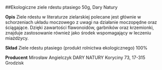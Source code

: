 ##Ekologiczne ziele rdestu ptasiego 50g, Dary Natury

**Opis** Ziele rdestu w literaturze zielarskiej polecane jest głównie w schorzeniach układu moczowego z uwagi na działanie moczopędne oraz ściągające. Dzięki zawartości flawonoidów, garbników oraz krzemionki, znajduje zastosowanie również jako środek wspomagający w leczeniu miażdżycy.

**Skład** Ziele rdestu ptasiego (produkt rolnictwa ekologicznego) 100%

**Producent** Mirosław Angielczyk DARY NATURY
Koryciny 73, 17-315 Grodzisk